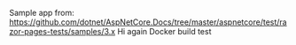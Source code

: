 Sample app from: https://github.com/dotnet/AspNetCore.Docs/tree/master/aspnetcore/test/razor-pages-tests/samples/3.x
Hi again
Docker build test
